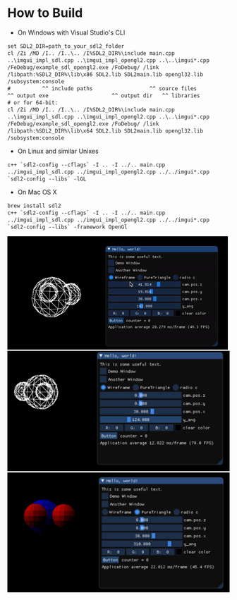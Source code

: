 
# How to Build

- On Windows with Visual Studio's CLI

```
set SDL2_DIR=path_to_your_sdl2_folder
cl /Zi /MD /I.. /I..\.. /I%SDL2_DIR%\include main.cpp ..\imgui_impl_sdl.cpp ..\imgui_impl_opengl2.cpp ..\..\imgui*.cpp /FeDebug/example_sdl_opengl2.exe /FoDebug/ /link /libpath:%SDL2_DIR%\lib\x86 SDL2.lib SDL2main.lib opengl32.lib /subsystem:console
#          ^^ include paths                  ^^ source files                                                           ^^ output exe                    ^^ output dir   ^^ libraries
# or for 64-bit:
cl /Zi /MD /I.. /I..\.. /I%SDL2_DIR%\include main.cpp ..\imgui_impl_sdl.cpp ..\imgui_impl_opengl2.cpp ..\..\imgui*.cpp /FeDebug/example_sdl_opengl2.exe /FoDebug/ /link /libpath:%SDL2_DIR%\lib\x64 SDL2.lib SDL2main.lib opengl32.lib /subsystem:console
```

- On Linux and similar Unixes

```
c++ `sdl2-config --cflags` -I .. -I ../.. main.cpp ../imgui_impl_sdl.cpp ../imgui_impl_opengl2.cpp ../../imgui*.cpp `sdl2-config --libs` -lGL
```

- On Mac OS X

```
brew install sdl2
c++ `sdl2-config --cflags` -I .. -I ../.. main.cpp ../imgui_impl_sdl.cpp ../imgui_impl_opengl2.cpp ../../imgui*.cpp `sdl2-config --libs` -framework OpenGl
```

<img src = "1.gif">
<img src = "1.png">
<img src = "2.png">